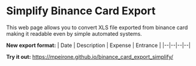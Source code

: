 # Simplify Binance Card Export
This web page allows you to convert XLS file exported from binance card making it readable even by simple automated systems.

**New export format:**
| Date | Description | Expense | Entrance |
|--|--|--|--|

**Try it out:**
https://mpeirone.github.io/binance_card_export_simplify/
